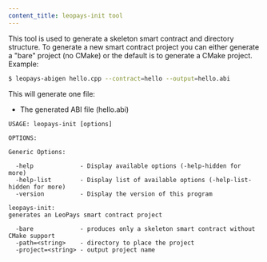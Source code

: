 ```yaml
---
content_title: leopays-init tool
---
```


This tool is used to generate a skeleton smart contract and directory structure.
To generate a new smart contract project you can either generate a "bare" project (no CMake) or the default is to generate a CMake project.
Example:
```bash
$ leopays-abigen hello.cpp --contract=hello --output=hello.abi
```

This will generate one file:
* The generated ABI file (hello.abi)

```
USAGE: leopays-init [options]

OPTIONS:

Generic Options:

  -help             - Display available options (-help-hidden for more)
  -help-list        - Display list of available options (-help-list-hidden for more)
  -version          - Display the version of this program

leopays-init:
generates an LeoPays smart contract project

  -bare             - produces only a skeleton smart contract without CMake support
  -path=<string>    - directory to place the project
  -project=<string> - output project name
```
